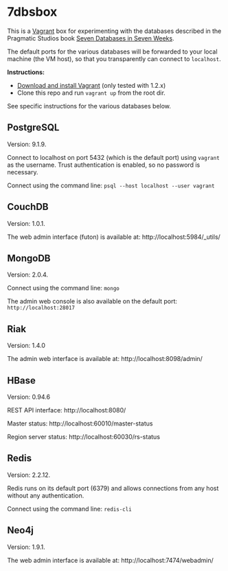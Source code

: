 # 7dbsbox

This is a [Vagrant](http://www.vagrantup.com) box for experimenting with the
databases described in the Pragmatic Studios book
[Seven Databases in Seven Weeks](http://pragprog.com/book/rwdata/seven-databases-in-seven-weeks).

The default ports for the various databases will be forwarded to your local
machine (the VM host), so that you transparently can connect to `localhost`.

**Instructions:**

* [Download and install Vagrant](http://downloads.vagrantup.com) (only tested with 1.2.x)
* Clone this repo and run `vagrant up` from the root dir.

See specific instructions for the various databases below.

## PostgreSQL

Version: 9.1.9.

Connect to localhost on port 5432 (which is the default port) using `vagrant` as
the username. Trust authentication is enabled, so no password is necessary.

Connect using the command line: `psql --host localhost --user vagrant`

## CouchDB

Version: 1.0.1.

The web admin interface (futon) is available at: http://localhost:5984/_utils/

## MongoDB

Version: 2.0.4.

Connect using the command line: `mongo`

The admin web console is also available on the default port:
`http://localhost:28017`

## Riak

Version: 1.4.0

The admin web interface is available at: http://localhost:8098/admin/

## HBase

Version: 0.94.6

REST API interface: http://localhost:8080/

Master status: http://localhost:60010/master-status

Region server status: http://localhost:60030/rs-status

## Redis

Version: 2.2.12.

Redis runs on its default port (6379) and allows connections from any host
without any authentication.

Connect using the command line: `redis-cli`

## Neo4j

Version: 1.9.1.

The web admin interface is available at: http://localhost:7474/webadmin/
